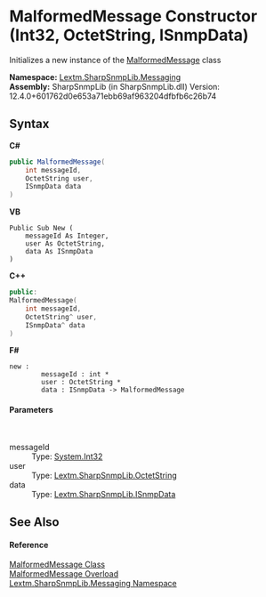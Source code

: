 # MalformedMessage Constructor (Int32, OctetString, ISnmpData)
 

Initializes a new instance of the <a href="T_Lextm_SharpSnmpLib_Messaging_MalformedMessage">MalformedMessage</a> class

**Namespace:**&nbsp;<a href="N_Lextm_SharpSnmpLib_Messaging">Lextm.SharpSnmpLib.Messaging</a><br />**Assembly:**&nbsp;SharpSnmpLib (in SharpSnmpLib.dll) Version: 12.4.0+601762d0e653a71ebb69af963204dfbfb6c26b74

## Syntax

**C#**<br />
``` C#
public MalformedMessage(
	int messageId,
	OctetString user,
	ISnmpData data
)
```

**VB**<br />
``` VB
Public Sub New ( 
	messageId As Integer,
	user As OctetString,
	data As ISnmpData
)
```

**C++**<br />
``` C++
public:
MalformedMessage(
	int messageId, 
	OctetString^ user, 
	ISnmpData^ data
)
```

**F#**<br />
``` F#
new : 
        messageId : int * 
        user : OctetString * 
        data : ISnmpData -> MalformedMessage
```


#### Parameters
&nbsp;<dl><dt>messageId</dt><dd>Type: <a href="https://docs.microsoft.com/dotnet/api/system.int32" target="_blank" rel="noopener noreferrer">System.Int32</a><br /></dd><dt>user</dt><dd>Type: <a href="T_Lextm_SharpSnmpLib_OctetString">Lextm.SharpSnmpLib.OctetString</a><br /></dd><dt>data</dt><dd>Type: <a href="T_Lextm_SharpSnmpLib_ISnmpData">Lextm.SharpSnmpLib.ISnmpData</a><br /></dd></dl>

## See Also


#### Reference
<a href="T_Lextm_SharpSnmpLib_Messaging_MalformedMessage">MalformedMessage Class</a><br /><a href="Overload_Lextm_SharpSnmpLib_Messaging_MalformedMessage__ctor">MalformedMessage Overload</a><br /><a href="N_Lextm_SharpSnmpLib_Messaging">Lextm.SharpSnmpLib.Messaging Namespace</a><br />